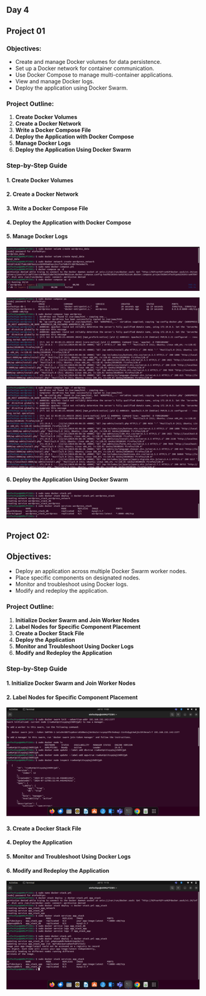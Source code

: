 ﻿## **Day 4**
## <a name="_9iza2ydxtzvn"></a>**Project 01**
### <a name="_ttopsyrfk81z"></a>**Objectives:**
- Create and manage Docker volumes for data persistence.
- Set up a Docker network for container communication.
- Use Docker Compose to manage multi-container applications.
- View and manage Docker logs.
- Deploy the application using Docker Swarm.
### <a name="_wf2apvn11qx8"></a>**Project Outline:**
1. **Create Docker Volumes**
1. **Create a Docker Network**
1. **Write a Docker Compose File**
1. **Deploy the Application with Docker Compose**
1. **Manage Docker Logs**
1. **Deploy the Application Using Docker Swarm**
### <a name="_x6vzeg4e0wau"></a>**Step-by-Step Guide**
#### <a name="_b812fxp62oz2"></a>**1. Create Docker Volumes**
#### <a name="_4tsplf54ijn1"></a>**2. Create a Docker Network**
#### <a name="_9p4ovcmkub24"></a>**3. Write a Docker Compose File**
#### <a name="_6svjdano3xwh"></a>**4. Deploy the Application with Docker Compose**
#### <a name="_31ztthbzxtov"></a>**5. Manage Docker Logs**

![](media/001.png)

![](media/002.png)

![](media/003.png)
#### <a name="_f072k32uhvit"></a>**6. Deploy the Application Using Docker Swarm**
![](media/004.png)











## <a name="_93oycyuv3cns"></a>**Project 02:** 
## <a name="_numsb0lxonsr"></a>**Objectives:**
- Deploy an application across multiple Docker Swarm worker nodes.
- Place specific components on designated nodes.
- Monitor and troubleshoot using Docker logs.
- Modify and redeploy the application.
### <a name="_1gwgmqgk8rp2"></a>**Project Outline:**
1. **Initialize Docker Swarm and Join Worker Nodes**
1. **Label Nodes for Specific Component Placement**
1. **Create a Docker Stack File**
1. **Deploy the Application**
1. **Monitor and Troubleshoot Using Docker Logs**
1. **Modify and Redeploy the Application**
### <a name="_w75j6zag09pd"></a>**Step-by-Step Guide**
#### <a name="_jypv13au9fw5"></a>**1. Initialize Docker Swarm and Join Worker Nodes**
#### <a name="_458ta3shn5by"></a>**2. Label Nodes for Specific Component Placement**

![](media/005.png)
#### <a name="_mmve4p7edidy"></a>**3. Create a Docker Stack File**
#### <a name="_p06yget75y3w"></a>**4. Deploy the Application**
#### <a name="_tfa301p85cer"></a>**5. Monitor and Troubleshoot Using Docker Logs**
#### <a name="_nzsbdugz0di1"></a>**6. Modify and Redeploy the Application**
![](media/006.png)
